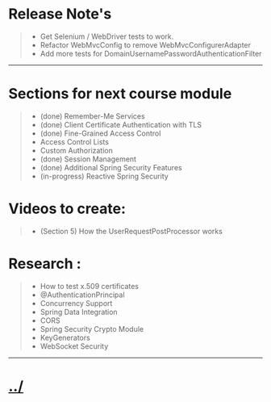 # Release Note's

> * Get Selenium / WebDriver tests to work.
> * Refactor WebMvcConfig to remove WebMvcConfigurerAdapter
> * Add more tests for DomainUsernamePasswordAuthenticationFilter


---


# Sections for next course module
> * (done) Remember-Me Services
> * (done) Client Certificate Authentication with TLS
> * (done) Fine-Grained Access Control
> * Access Control Lists
> * Custom Authorization
> * (done) Session Management
> * (done) Additional Spring Security Features
> * (in-progress) Reactive Spring Security


# Videos to create:
> * (Section 5) How the UserRequestPostProcessor works




# Research :
> * How to test x.509 certificates
> * @AuthenticationPrincipal
> * Concurrency Support
> * Spring Data Integration
> * CORS
> * Spring Security Crypto Module
> * KeyGenerators
> * WebSocket Security



---

# [../](../README.md)

